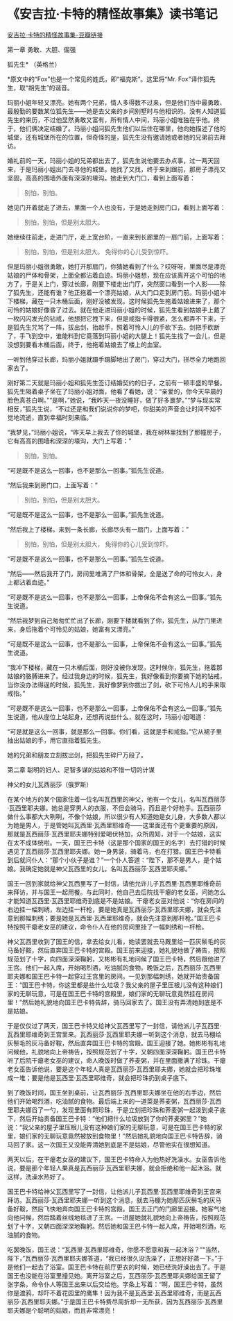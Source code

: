 # 《安吉拉·卡特的精怪故事集》读书笔记
[安吉拉·卡特的精怪故事集-豆瓣链接](https://book.douban.com/subject/5993314/)

第一章 勇敢、大胆、倔强

狐先生\* （英格兰）

\*原文中的“Fox”也是一个常见的姓氏，即“福克斯”。这里将“Mr. Fox”译作狐先生，取“胡先生”的谐音。

玛丽小姐年轻又漂亮。她有两个兄弟，情人多得数不过来，但是他们当中最勇敢、最殷勤的要数某位狐先生——她是去父亲的乡间别墅时与他相识的。没有人知道狐先生的来历，不过他显然勇敢又富有，所有情人中间，玛丽小姐唯独在乎他。终于，他们俩决定结婚了。玛丽小姐问狐先生他们以后住在哪里，他向她描述了他的城堡，还有城堡所在的位置，但奇怪的是，狐先生没有邀请她或者她的兄弟前去拜访。

婚礼前的一天，玛丽小姐的兄弟都出去了，狐先生说他要去办点事，过一两天回来，于是玛丽小姐出门去寻他的城堡。她找了又找，终于来到跟前，那房子漂亮又坚固，高高的围墙外面有深深的壕沟。她走到大门口，看到上面写着：

> 别怕，别怕。

她见门开着就走了进去，里面一个人也没有，于是她走到房门口，看到上面写着：

> 别怕，别怕，但是别太胆大。

她继续往前走，走进门厅，走上宽台阶，一直来到长廊里的一扇门前，上面写着：

> 别怕，别怕，但是别太胆大。 免得你的心儿受到惊吓。

但是玛丽小姐很勇敢，她打开那扇门，你猜她看到了什么？哎呀呀，里面尽是漂亮姑娘的尸体和骨架，上面全都沾着血迹。玛丽小姐想，现在应该离开这个可怕的地方了，于是关上门，穿过长廊，刚要下楼走出门厅，突然窗口看到一个人影——除了狐先生，还能有谁？他正拖着一个漂亮姑娘，从大门口走到房门前。玛丽小姐冲下楼梯，藏在一只木桶后面，刚好没被发现。这时候狐先生拖着姑娘进来了，那个可怜的姑娘好像昏了过去。就在他走进玛丽小姐的时候，狐先生看到姑娘手上戴了一枚闪闪发光的钻戒，他想把它拽下来，但是戒指卡得很紧，怎么都弄不下来，于是狐先生咒骂了一阵，拔出剑，抬起手，照着可怜人儿的手砍下去。剑把手砍断了，手飞到空中，谁能料到它竟落到玛丽小姐的大腿上！狐先生找了一会儿，但是没想到要看木桶后面，终于，他拖着姑娘去了楼上的血室。

一听到他穿过长廊，玛丽小姐就蹑手蹑脚地出了房门，穿过大门，拼尽全力地跑回家去了。

刚好第二天就是玛丽小姐和狐先生签订结婚契约的日子，之前有一顿丰盛的早餐。狐先生隔着桌子坐在了玛丽小姐对面，他看了看她，说：“亲爱的，你今天早晨的脸色真苍白啊。”“是啊，”她说，“我昨天一夜没睡好，做了好多噩梦。”“梦与现实常相反，”狐先生说，“不过还是和我们说说你的梦吧，你甜美的声音会让时间不知不觉地流逝，直到幸福时刻来临。”

“我梦见，”玛丽小姐说，“昨天早上我去了你的城堡，我在树林里找到了那幢房子，它有高高的围墙和深深的壕沟，大门上写着：”

> 别怕，别怕。

“可是既不是这么一回事，也不是那么一回事。”狐先生说道。

“然后我来到房门口，上面写着：”

> 别怕，别怕，但是别太胆大。

“可是既不是这么一回事，也不是那么一回事。”狐先生说道。

“然后我上了楼梯，来到一条长廊，长廊尽头有一扇门，上面写着：”

> 别怕，别怕，但是别太胆大， 免得你的心儿受到惊吓。

“可是既不是这么一回事，也不是那么一回事。”狐先生说道。

“然后——然后我开了门，房间里堆满了尸体和骨架，全是送了命的可怜女人，身上都沾着血迹。”

“可是既不是这么一回事，也不是那么一回事，上帝保佑不会有这么一回事。”狐先生说道。

“然后我梦到自己匆匆忙忙出了长廊，刚要下楼就看到了你，狐先生，从厅门里进来，身后拖着个可怜见的姑娘，她富有又漂亮。”

“可是既不是这么一回事，也不是那么一回事，上帝保佑不会有这么一回事。”狐先生说道。

“我冲下楼梯，藏在一只木桶后面，刚好没被你发现，这时候你，狐先生，拖着那姑娘的胳膊进来了。经过我身边的时候，狐先生，我好像看到你要摘下她的钻戒，当你没办法得逞的时候，狐先生，我好像梦到你拔出了剑，砍下可怜人儿的手来取戒指。”

“可是既不是这么一回事，也不是那么一回事，上帝保佑不会有这么一回事。”狐先生说道，他从座位上站起身，还想再说些什么，就在这时，玛丽小姐喝道：

“可是就是这么一回事，就是那么一回事。你们看，这就是手和戒指。”它从裙子里抽出姑娘的手，用它直指着狐先生。

她的兄弟和朋友立刻拔出剑，把狐先生碎尸万段了。

第二章 聪明的妇人、足智多谋的姑娘和不惜一切的计谋

神父的女儿瓦西丽莎（俄罗斯）

在某个地方的某个国家住着一位名叫瓦西里的神父，他有一个女儿，名叫瓦西丽莎·瓦西里耶夫娜。她总是穿男人的衣服，不但会骑马，而且是个好枪手。瓦西丽莎做什么事都大大咧咧，不像个姑娘，所以很少有人知道她是女儿身，大多数人都以为她是男人，于是管她叫瓦西里·瓦西里耶维奇——这里面还有个更重要的原因，那就是瓦西丽莎·瓦西里耶夫娜特别爱喝伏特加，众所周知，对于一个姑娘，这实在太不成体统啦。一天，国王巴卡特（这是那个国家的国王的名字）去打猎的时候遇见了瓦西丽莎·瓦西里耶夫娜。她一身男装，骑着马，也在打猎。国王巴卡特看到后就问仆人：“那个小伙子是谁？”一个仆人答道：“陛下，那不是男人，是个姑娘。我确定她就是神父瓦西里的女儿，名叫瓦西丽莎·瓦西里耶夫娜。”

国王一回到家就给神父瓦西里写了一封信，请他允许儿子瓦西里·瓦西里耶维奇前来拜访，并与国王一起用餐。与此同时，他自己去后院找干瘪的老女巫，问她怎么才能知道瓦西里·瓦西里耶维奇到底是不是姑娘。干瘪老女巫对他说：“你在房间的右边挂一幅刺绣，左边挂一杆枪，要是她真是瓦西丽莎·瓦西里耶夫娜，就会先注意到那幅刺绣；要是她是瓦西里·瓦西里耶维奇，就会先注意到那杆枪。”国王巴卡特按照干瘪老女巫的建议，命令仆人在他的房间里挂了一幅刺绣和一杆枪。

神父瓦西里收到了国王的信，拿去给女儿看，她读罢就去马厩里给一匹灰鬃毛的灰马备好鞍，然后直奔国王巴卡特的宫殿。国王前来迎接，她礼貌地做了祷告，按照规范划了十字，向四面深深鞠躬，又彬彬有礼地问候了国王巴卡特，然后跟他进了王宫。他们一起入席，开始喝烈酒，吃油腻的食物。晚饭之后，瓦西丽莎·瓦西里耶夫娜和国王巴卡特一起穿过王宫里的房间。一见到那幅刺绣，她就开始责备国王：“国王巴卡特，你这里都是些什么垃圾？我父亲的屋子里压根儿没有这种娘们家的无聊玩意，可是在国王巴卡特的宫殿里，娘们家的无聊玩意竟然挂在房间里！”然后她礼貌地向国王巴卡特告辞，骑马回家去了。国王没有弄清她到底是不是姑娘。

于是仅仅过了两天，国王巴卡特又给神父瓦西里写了一封信，请他派儿子瓦西里·瓦西里耶维奇到王宫里来。瓦西丽莎·瓦西里耶夫娜一听到这个消息，就去马棚给灰鬃毛的灰马备好鞍，然后直奔国王巴卡特的宫殿。国王迎接了她。她彬彬有礼地问候他，礼貌地向上帝祷告，按照规范划了十字，又朝四面深深鞠躬。国王巴卡特听了后院干瘪老女巫的建议，命人晚饭时做了荞麦粥，并在里面撒满了珍珠。干瘪老女巫告诉他说，要是这个年轻人真是瓦西丽莎·瓦西里耶夫娜，她就会把珍珠堆成一堆；要是他是瓦西里·瓦西里耶维奇，就会把珍珠扔到桌子底下。

到了晚饭时间，国王坐到桌前，让瓦西丽莎·瓦西里耶夫娜坐在他的右手边，然后他们开始喝烈酒，吃油腻的食物。最后端上来的一道菜是荞麦粥，瓦西丽莎·瓦西里耶夫娜舀了一勺，发现里面有颗珍珠，于是立刻把珍珠和荞麦粥一起泼到桌子底下，然后开始责备国王巴卡特：“他们把什么垃圾放到了你的荞麦粥里？”她说：“我父亲的屋子里压根儿没有这种娘们家的无聊玩意，可是在国王巴卡特的家里，娘们家的无聊玩意竟然被放到食物里！”然后她礼貌地向国王巴卡特告辞，骑马回了家。这一次国王又没能弄清她到底是不是姑娘，尽管他实在很想知道。

两天以后，在干瘪老女巫的建议下，国王巴卡特命人为他热好洗澡水。女巫告诉他说，要是那个年轻人果真是瓦西丽莎·瓦西里耶夫娜，就会拒绝和他一起沐浴。就这样，洗澡水热好了。

国王巴卡特给神父瓦西里写了一封信，让他派儿子瓦西里·瓦西里耶维奇到王宫来拜访。瓦西丽莎·瓦西里耶夫娜一听到这个消息，就去马棚为她那匹灰鬃毛的灰马备好鞍，然后飞快地奔向国王巴卡特的宫殿。国王去正门的门廊里迎接。她客气地向他问候，然后踏着丝绒地毯进了王宫。一进屋她就礼貌地向上帝祷告，按照规范划了十字，又朝四面深深地鞠躬。然后她和国王巴卡特一起入席，开始喝烈酒，吃油腻的食物。

吃罢晚饭，国王说：“瓦西里·瓦西里耶维奇，你愿不愿意和我一起沐浴？”“当然，陛下，”瓦西丽莎·瓦西里耶夫娜答道，“我已经很久没洗澡了，正想好好蒸一下。”于是他们一起去了浴室。国王巴卡特在前厅更衣的时候，她已经洗好澡出去了。于是国王也没能在浴室里撞见她。离开浴室之后，瓦西丽莎·瓦西里耶夫娜给国王留了张字条，命令仆人等国王出来以后交给他。字条上写着：“啊，国王巴卡特，虽然你是渡鸦，却吓不着花园里的鹰隼！因为我不是瓦西里·瓦西里耶维奇，而是瓦西丽莎·瓦西里耶夫娜。”于是国王巴卡特费尽周折却一无所获，因为瓦西丽莎·瓦西里耶夫娜是个聪明的姑娘，而且非常漂亮！